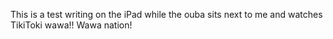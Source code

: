 This is a test writing on the iPad while the ouba sits next to me and watches TikiToki wawa!! Wawa nation!

